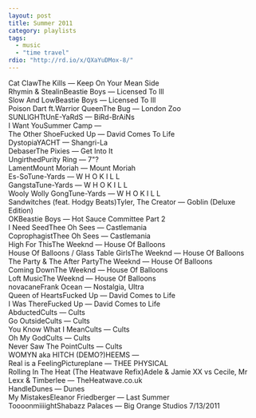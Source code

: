 ```yaml
---
layout: post
title: Summer 2011
category: playlists
tags: 
  - music
  - "time travel"
rdio: "http://rd.io/x/QXaYuDMox-8/"
---
```

<div class="playlist"><div class="playlist-track"><span class="track-name">Cat Claw</span><span class="track-artist">The Kills</span><span class="track-album"> — Keep On Your Mean Side</span></div><div class="playlist-track"><span class="track-name">Rhymin &amp; Stealin</span><span class="track-artist">Beastie Boys</span><span class="track-album"> — Licensed To Ill</span></div><div class="playlist-track"><span class="track-name">Slow And Low</span><span class="track-artist">Beastie Boys</span><span class="track-album"> — Licensed To Ill</span></div><div class="playlist-track"><span class="track-name">Poison Dart ft.Warrior Queen</span><span class="track-artist">The Bug</span><span class="track-album"> — London Zoo</span></div><div class="playlist-track"><span class="track-name">SUNLIGHT</span><span class="track-artist">tUnE-YaRdS</span><span class="track-album"> — BiRd-BrAiNs</span></div><div class="playlist-track"><span class="track-name">I Want You</span><span class="track-artist">Summer Camp</span><span class="track-album"> — </span></div><div class="playlist-track"><span class="track-name">The Other Shoe</span><span class="track-artist">Fucked Up</span><span class="track-album"> — David Comes To Life</span></div><div class="playlist-track"><span class="track-name">Dystopia</span><span class="track-artist">YACHT</span><span class="track-album"> — Shangri-La</span></div><div class="playlist-track"><span class="track-name">Debaser</span><span class="track-artist">The Pixies</span><span class="track-album"> — Get Into It</span></div><div class="playlist-track"><span class="track-name">Ungirthed</span><span class="track-artist">Purity Ring</span><span class="track-album"> — 7"?</span></div><div class="playlist-track"><span class="track-name">Lament</span><span class="track-artist">Mount Moriah</span><span class="track-album"> — Mount Moriah</span></div><div class="playlist-track"><span class="track-name">Es-So</span><span class="track-artist">Tune-Yards</span><span class="track-album"> — W H O K I L L</span></div><div class="playlist-track"><span class="track-name">Gangsta</span><span class="track-artist">Tune-Yards</span><span class="track-album"> — W H O K I L L</span></div><div class="playlist-track"><span class="track-name">Wooly Wolly Gong</span><span class="track-artist">Tune-Yards</span><span class="track-album"> — W H O K I L L</span></div><div class="playlist-track"><span class="track-name">Sandwitches (feat. Hodgy Beats)</span><span class="track-artist">Tyler, The Creator</span><span class="track-album"> — Goblin (Deluxe Edition)</span></div><div class="playlist-track"><span class="track-name">OK</span><span class="track-artist">Beastie Boys</span><span class="track-album"> — Hot Sauce Committee Part 2</span></div><div class="playlist-track"><span class="track-name">I Need Seed</span><span class="track-artist">Thee Oh Sees</span><span class="track-album"> — Castlemania</span></div><div class="playlist-track"><span class="track-name">Coprophagist</span><span class="track-artist">Thee Oh Sees</span><span class="track-album"> — Castlemania</span></div><div class="playlist-track"><span class="track-name">High For This</span><span class="track-artist">The Weeknd</span><span class="track-album"> — House Of Balloons</span></div><div class="playlist-track"><span class="track-name">House Of Balloons / Glass Table Girls</span><span class="track-artist">The Weeknd</span><span class="track-album"> — House Of Balloons</span></div><div class="playlist-track"><span class="track-name">The Party &amp; The After Party</span><span class="track-artist">The Weeknd</span><span class="track-album"> — House Of Balloons</span></div><div class="playlist-track"><span class="track-name">Coming Down</span><span class="track-artist">The Weeknd</span><span class="track-album"> — House Of Balloons</span></div><div class="playlist-track"><span class="track-name">Loft Music</span><span class="track-artist">The Weeknd</span><span class="track-album"> — House Of Balloons</span></div><div class="playlist-track"><span class="track-name">novacane</span><span class="track-artist">Frank Ocean</span><span class="track-album"> — Nostalgia, Ultra</span></div><div class="playlist-track"><span class="track-name">Queen of Hearts</span><span class="track-artist">Fucked Up</span><span class="track-album"> — David Comes to Life</span></div><div class="playlist-track"><span class="track-name">I Was There</span><span class="track-artist">Fucked Up</span><span class="track-album"> — David Comes to Life</span></div><div class="playlist-track"><span class="track-name">Abducted</span><span class="track-artist">Cults</span><span class="track-album"> — Cults</span></div><div class="playlist-track"><span class="track-name">Go Outside</span><span class="track-artist">Cults</span><span class="track-album"> — Cults</span></div><div class="playlist-track"><span class="track-name">You Know What I Mean</span><span class="track-artist">Cults</span><span class="track-album"> — Cults</span></div><div class="playlist-track"><span class="track-name">Oh My God</span><span class="track-artist">Cults</span><span class="track-album"> — Cults</span></div><div class="playlist-track"><span class="track-name">Never Saw The Point</span><span class="track-artist">Cults</span><span class="track-album"> — Cults</span></div><div class="playlist-track"><span class="track-name">WOMYN aka HITCH (DEMO?)</span><span class="track-artist">HEEMS</span><span class="track-album"> — </span></div><div class="playlist-track"><span class="track-name">Real is a Feeling</span><span class="track-artist">Pictureplane</span><span class="track-album"> — THEE PHYSICAL</span></div><div class="playlist-track"><span class="track-name">Rolling In The Heat (The Heatwave Refix)</span><span class="track-artist">Adele &amp; Jamie XX vs Cecile, Mr Lexx &amp; Timberlee</span><span class="track-album"> — TheHeatwave.co.uk</span></div><div class="playlist-track"><span class="track-name">Handle</span><span class="track-artist">Dunes</span><span class="track-album"> — Dunes</span></div><div class="playlist-track"><span class="track-name">My Mistakes</span><span class="track-artist">Eleanor Friedberger</span><span class="track-album"> — Last Summer</span></div><div class="playlist-track"><span class="track-name">Toooonmiiiight</span><span class="track-artist">Shabazz Palaces</span><span class="track-album"> — Big Orange Studios  7/13/2011</span></div></div>